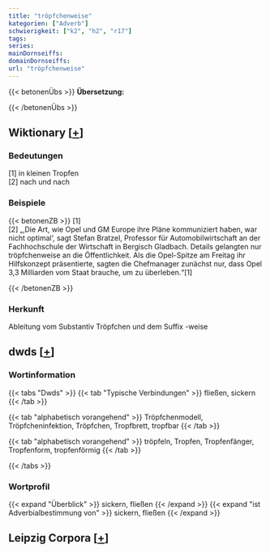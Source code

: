 ```yaml
---
title: "tröpfchenweise"
kategorien: ["Adverb"]
schwierigkeit: ["k2", "h2", "r17"]
tags:
series:
mainDornseiffs:
domainDornseiffs:
url: "tröpfchenweise"
---
```


{{< betonenÜbs >}}
**Übersetzung:**  
  
{{< /betonenÜbs >}}

## Wiktionary [[+](https://de.wiktionary.org/wiki/tröpfchenweise)]

### Bedeutungen
[1] in kleinen Tropfen  
[2] nach und nach  

### Beispiele
{{< betonenZB >}}
[1]  
[2] „‚Die Art, wie Opel und GM Europe ihre Pläne kommuniziert haben, war nicht optimal‘, sagt Stefan Bratzel, Professor für Automobilwirtschaft an der Fachhochschule der Wirtschaft in Bergisch Gladbach. Details gelangten nur tröpfchenweise an die Öffentlichkeit. Als die Opel-Spitze am Freitag ihr Hilfskonzept präsentierte, sagten die Chefmanager zunächst nur, dass Opel 3,3 Milliarden vom Staat brauche, um zu überleben.“[1]  

{{< /betonenZB >}}
### Herkunft
Ableitung vom Substantiv Tröpfchen und dem Suffix -weise  



## dwds [[+](https://www.dwds.de/wb/tröpfchenweise)]

### Wortinformation
{{< tabs "Dwds" >}}
{{< tab "Typische Verbindungen" >}}
fließen, sickern
{{< /tab >}}

{{< tab "alphabetisch vorangehend" >}}
Tröpfchenmodell, Tröpfcheninfektion, Tröpfchen, Tropfbrett, tropfbar
{{< /tab >}}

{{< tab "alphabetisch vorangehend" >}}
tröpfeln, Tropfen, Tropfenfänger, Tropfenform, tropfenförmig
{{< /tab >}}

{{< /tabs >}}

### Wortprofil
{{< expand "Überblick" >}} sickern, fließen {{< /expand >}}
{{< expand "ist Adverbialbestimmung von" >}} sickern, fließen {{< /expand >}}

## Leipzig Corpora [[+](https://corpora.uni-leipzig.de/en/res?word=tröpfchenweise&corpusId=deu_newscrawl-public_2018)]

